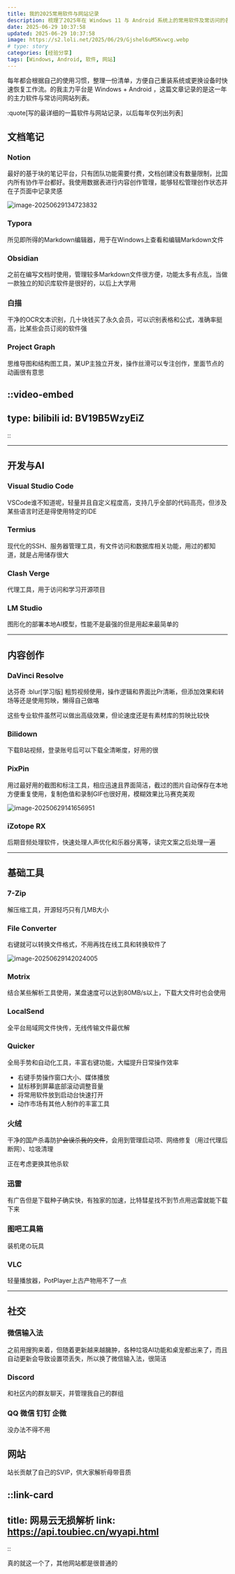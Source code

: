 ```yaml
---
title: 我的2025常用软件与网站记录
description: 梳理了2025年在 Windows 11 与 Android 系统上的常用软件及常访问的各类网站列表
date: 2025-06-29 10:37:58
updated: 2025-06-29 10:37:58
image: https://s2.loli.net/2025/06/29/Gjshel6uM5Kvwcg.webp
# type: story
categories: [经验分享]
tags: [Windows, Android, 软件, 网站]
---
```


每年都会根据自己的使用习惯，整理一份清单，方便自己重装系统或更换设备时快速恢复工作流。的我主力平台是 Windows + Android ，这篇文章记录的是这一年的主力软件与常访问网站列表。

:quote[写的最详细的一篇软件与网站记录，以后每年仅列出列表]

## 文档笔记

### Notion

最好的基于块的笔记平台，只有团队功能需要付费，文档创建没有数量限制，比国内所有协作平台都好。我使用数据表进行内容创作管理，能够轻松管理创作状态并在子页面中记录灵感

![image-20250629134723832](https://s2.loli.net/2025/06/29/k8KJM26b1dO3jzR.png)

### Typora

所见即所得的Markdown编辑器，用于在Windows上查看和编辑Markdown文件

### Obsidian

之前在编写文档时使用，管理较多Markdown文件很方便，功能太多有点乱，当做一款独立的知识库软件是很好的，以后上大学用

### 白描

干净的OCR文本识别，几十块钱买了永久会员，可以识别表格和公式，准确率挺高，比某些会员订阅的软件强

### Project Graph

思维导图和结构图工具，某UP主独立开发，操作丝滑可以专注创作，里面节点的动画很有意思

::video-embed
---
type: bilibili
id: BV19B5WzyEiZ
---
::

---

## 开发与AI

### Visual Studio Code

VSCode谁不知道呢，轻量并且自定义程度高，支持几乎全部的代码高亮，但涉及某些语言时还是得使用特定的IDE

### Termius

现代化的SSH、服务器管理工具，有文件访问和数据库相关功能，用过的都知道，就是占用储存很大

### Clash Verge

代理工具，用于访问和学习开源项目

### LM Studio

图形化的部署本地AI模型，性能不是最强的但是用起来最简单的

---

## 内容创作

### DaVinci Resolve

达芬奇 :blur[学习版] 粗剪视频使用，操作逻辑和界面比Pr清晰，但添加效果和转场等还是使用剪映，懒得自己做咯

这些专业软件虽然可以做出高级效果，但论速度还是有素材库的剪映比较快

### Bilidown

下载B站视频，登录账号后可以下载全清晰度，好用的很

### PixPin

用过最好用的截图和标注工具，相应迅速且界面简洁，截过的图片自动保存在本地方便重复使用，复制色值和录制GIF也很好用，模糊效果比马赛克美观

![image-20250629141656951](https://s2.loli.net/2025/06/29/QxLXf8YNGb7C6Bi.png)

### iZotope RX

后期音频处理软件，快速处理人声优化和乐器分离等，读完文案之后处理一遍

---

## 基础工具

### 7-Zip

解压缩工具，开源轻巧只有几MB大小

### File Converter

右键就可以转换文件格式，不用再找在线工具和转换软件了

![image-20250629142024005](https://s2.loli.net/2025/06/29/lyT6RBvLjpW58mK.png)

### Motrix

结合某些解析工具使用，某盘速度可以达到80MB/s以上，下载大文件时也会使用

### LocalSend

全平台局域网文件快传，无线传输文件最优解

### Quicker

全局手势和自动化工具，丰富右键功能，大幅提升日常操作效率

- 右键手势操作窗口大小、媒体播放
- 鼠标移到屏幕底部滚动调整音量
- 将常用软件放到启动台快速打开
- 动作市场有其他人制作的丰富工具

### 火绒

干净的国产杀毒防护~~会误杀我的文件~~，会用到管理启动项、网络修复（用过代理后断网）、垃圾清理

正在考虑更换其他杀软

### 迅雷

有广告但是下载种子确实快，有独家的加速，比特彗星找不到节点用迅雷就能下载下来

### 图吧工具箱

装机佬の玩具

### VLC

轻量播放器，PotPlayer上古产物用不了一点

---

## 社交

### 微信输入法

之前用搜狗来着，但随着更新越来越臃肿，各种垃圾AI功能和桌宠都出来了，而且自动更新会导致设置项丢失，所以换了微信输入法，很简洁

### Discord

和社区内的群友聊天，并管理我自己的群组

### QQ 微信 钉钉 企微

没办法不得不用


## 网站

站长贡献了自己的SVIP，供大家解析母带音质

::link-card
---
title: 网易云无损解析
link: https://api.toubiec.cn/wyapi.html
---
::

真的就这一个了，其他网站都是很普通的